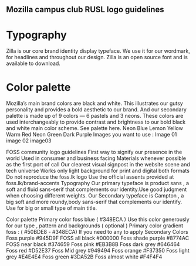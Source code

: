 ## Mozilla campus club RUSL logo guidelines

# Typography
Zilla is our core brand identity display typeface. We use it for our wordmark, for headlines and throughout our design. Zilla is an open source font and is available to download.

# Color palette
Mozilla’s main brand colors are black and white. This illustrates our gutsy personality and provides a bold aesthetic to our brand. And our secondary palette is made up of 9 colors — 6 pastels and 3 neons. These colors are used interchangeably to provide contrast and brightness to our bold black and white main color scheme. See palette here.
Neon Blue
Lemon Yellow
Warm Red
Neon Green
Dark Purple
Images you want to use :  Image 01  image 02  image03

FOSS community logo guidelines
First way to signify our presence in the world
Used in consumer and business facing Materials whenever possible as the first port of call
Our clearest visual signpost in the website scene and tech universe
Works only light background for print and digital both formats
Do not reproduce the foss.lk logo
Use the official assents provided at foss.lk/brand-accents
Typography
Our primary typeface is product sans , a soft and fluid sans-serif that complements our identity.Use good judgment when choosing different weights.
Our Secondary typeface is Campton , a big soft and more roundy,body sans-serif that complements our identify. Use for big or small type of main title.
            
Color palette
Primary color foss blue ( #348ECA )
Use this color generously for our type , pattern and backgrounds ( optional )
Primary color gradient foss : ( #50BDE8 - #348ECA)
If you need to any to apply
Secondary Colors 
Foss purple #945D9F                           FOSS all black #000000
Foss shade purple #8774AC           FOSS near black #374659
Foss pink #EB3B8B              Foss dark grey #646464
Foss red #D52E37             Foss Mid grey #949494
Foss orange #F37350            Foss light grey #E4E4E4
Foss green #3DA52B            Foss almost white #F4F4F4
